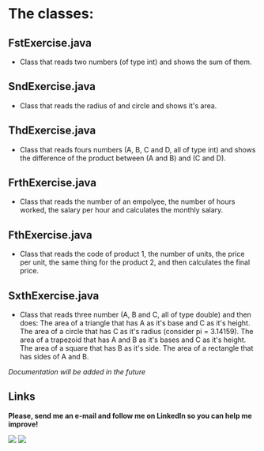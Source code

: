# The classes:

## FstExercise.java

- Class that reads two numbers (of type int) and shows the sum of them.

## SndExercise.java

- Class that reads the radius of and circle and shows it's area.

## ThdExercise.java

- Class that reads fours numbers (A, B, C and D, all of type int) and shows the difference of the product
between (A and B) and (C and D).

## FrthExercise.java

- Class that reads the number of an empolyee, the number of hours worked, the salary per hour and calculates
the monthly salary.

## FthExercise.java

- Class that reads the code of product 1, the number of units, the price per unit, the same thing for the
product 2, and then calculates the final price.

## SxthExercise.java

- Class that reads three number (A, B and C, all of type double) and then does:
The area of a triangle that has A as it's base and C as it's height.
The area of a circle that has C as it's radius (consider pi = 3.14159).
The area of a trapezoid that has A and B as it's bases and C as it's height.
The area of a square that has B as it's side.
The area of a rectangle that has sides of A and B.


_Documentation will be added in the future_


## Links

**Please, send me an e-mail and follow me on LinkedIn so you can help me improve!**

<div>
<a href="https://www.linkedin.com/in/lucas-cardoso-jabur" target="_blank"><img loading="lazy" src="https://img.shields.io/badge/-LinkedIn-%230077B5?style=for-the-badge&logo=linkedin&logoColor=white" target="_blank"></a>  
<a href = "mailto:lucascjabur02@gmail.com"><img loading="lazy" src="https://img.shields.io/badge/Gmail-D14836?style=for-the-badge&logo=gmail&logoColor=white" target="_blank"></a> 
</div>